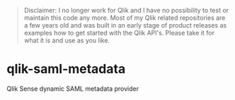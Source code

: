 >Disclaimer: I no longer work for Qlik and I have no possibility to test or maintain this code any more. Most of my Qlik related repositories are a few years old and was built in an early stage of product releases as examples how to get started with the Qlik API's. Please take it for what it is and use as you like.

# qlik-saml-metadata
Qlik Sense dynamic SAML metadata provider

